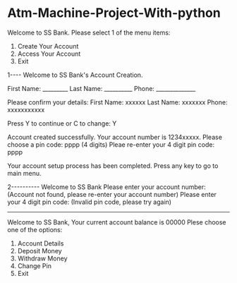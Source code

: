 # Atm-Machine-Project-With-python

Welcome to SS Bank. 
Please select 1 of the menu items:
1. Create Your Account
2. Access Your Account
3. Exit

1----
Welcome to SS Bank's Account Creation.

First Name: _________
Last Name: __________
Phone: ______________

Please confirm your details:
First Name: xxxxxx
Last Name: xxxxxxx
Phone: xxxxxxxxxxx

Press Y to continue or C to change:
Y

Account created successfully. Your account number is 1234xxxxx.
Please choose a pin code: pppp (4 digits)
Pleae re-enter your 4 digit pin code: pppp

Your account setup process has been completed.
Press any key to go to main menu. 


2----------
Welcome to SS Bank
Please enter your account number:       (Account not found, please re-enter your account number)
Please enter your 4 digit pin code:     (Invalid pin code, please try again)

---
Welcome to SS Bank, Your current account balance is 00000
Plese choose one of the options:
1. Account Details
2. Deposit Money
3. Withdraw Money
4. Change Pin
5. Exit
